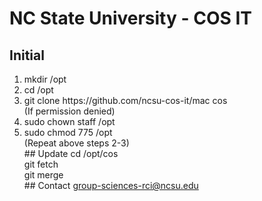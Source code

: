 # NC State University - COS IT
## Initial
<ol>
<li>mkdir /opt</li>
<li>cd /opt</li>
<li>git clone https://github.com/ncsu-cos-it/mac cos<br>
(If permission denied)<br>
<li>sudo chown staff /opt</li>
<li>sudo chmod 775 /opt</li>
(Repeat above steps 2-3)<br></li>
## Update 
cd /opt/cos<br>
git fetch<br>
git merge<br>
## Contact
<a href="mailto:group-sciences-rci@ncsu.edu">group-sciences-rci@ncsu.edu</a><br>

